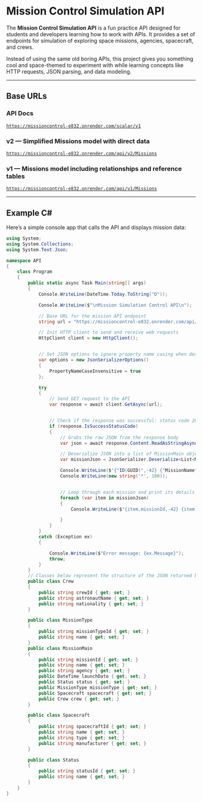 # Mission Control Simulation API

The **Mission Control Simulation API** is a fun practice API designed for students and developers learning how to work with APIs. It provides a set of endpoints for simulation of exploring space missions, agencies, spacecraft, and crews.  

Instead of using the same old boring APIs, this project gives you something cool and space-themed to experiment with while learning concepts like HTTP requests, JSON parsing, and data modeling.

---


## Base URLs

### API Docs 
[`https://missioncontrol-e832.onrender.com/scalar/v1`](https://missioncontrol-e832.onrender.com/scalar/v1)

### v2 — Simplified Missions model with direct data  
[`https://missioncontrol-e832.onrender.com/api/v2/Missions`](https://missioncontrol-e832.onrender.com/api/v2/Missions)

### v1 — Missions model including relationships and reference tables  
[`https://missioncontrol-e832.onrender.com/api/v1/Missions`](https://missioncontrol-e832.onrender.com/api/v1/Missions)





---

## Example C# 

Here’s a simple console app that calls the API and displays mission data:

```csharp
using System;
using System.Collections;
using System.Text.Json;

namespace API
{
    class Program
    {
        public static async Task Main(string[] args)
        {
            Console.WriteLine(DateTime.Today.ToString("D"));

            Console.WriteLine($"\nMission Simulation Control API\n");

            // Base URL for the mission API endpoint
            string url = "https://missioncontrol-e832.onrender.com/api/v1/Missions";

            // Init HTTP client to send and receive web requests
            HttpClient client = new HttpClient();


            // Set JSON options to ignore property name casing when deserializing
            var options = new JsonSerializerOptions()
            {
                PropertyNameCaseInsensitive = true
            };

            try
            {
                // Send GET request to the API
                var response = await client.GetAsync(url);


                // Check if the response was successful: status code 200
                if (response.IsSuccessStatusCode)
                {
                    // Grabs the raw JSON from the response body
                    var json = await response.Content.ReadAsStringAsync();

                    // Deserialize JSON into a list of MissionMain objects
                    var missionJson = JsonSerializer.Deserialize<List<MissionMain>>(json);

                    Console.WriteLine($"{"ID(GUID)",-42} {"MissionName",-42} {"Agency",-25} ");
                    Console.WriteLine(new string('*', 100));


                    // Loop through each mission and print its details in formatted columns
                    foreach (var item in missionJson)
                    {
                        Console.WriteLine($"{item.missionId,-42} {item.name,-42} {item.agency,-25}");

                    }
                }
            }
            catch (Exception ex)
            {

                Console.WriteLine($"Error message: {ex.Message}");
                throw;
            }
        }
        // Classes below represent the structure of the JSON returned by the API
        public class Crew
        {
            public string crewId { get; set; }
            public string astronautName { get; set; }
            public string nationality { get; set; }
        }

        public class MissionType
        {
            public string missionTypeId { get; set; }
            public string name { get; set; }
        }
        public class MissionMain
        {
            public string missionId { get; set; }
            public string name { get; set; }
            public string agency { get; set; }
            public DateTime launchDate { get; set; }
            public Status status { get; set; }
            public MissionType missionType { get; set; }
            public Spacecraft spacecraft { get; set; }
            public Crew crew { get; set; }
        }

        public class Spacecraft
        {
            public string spacecraftId { get; set; }
            public string name { get; set; }
            public string type { get; set; }
            public string manufacturer { get; set; }
        }

        public class Status
        {
            public string statusId { get; set; }
            public string name { get; set; }
        }
    }
}
